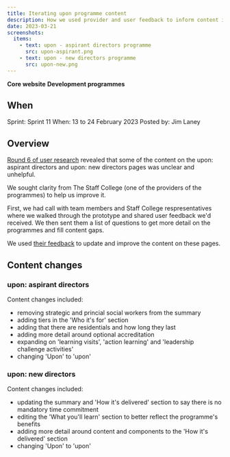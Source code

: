 ```yaml
---
title: Iterating upon programme content
description: How we used provider and user feedback to inform content iterations.
date: 2023-03-21
screenshots:
  items:
    - text: upon - aspirant directors programme
      src: upon-aspirant.png
    - text: upon - new directors programme
      src: upon-new.png
---
```


<strong class="govuk-tag govuk-tag--turquoise">Core website</strong>&nbsp;<strong class="govuk-tag govuk-tag--blue">Development programmes</strong>

## When
Sprint: Sprint 11
When: 13 to 24 February 2023
Posted by: Jim Laney

## Overview

<a href="https://docs.google.com/presentation/d/1Y1isfjQF4gG8r2ln_qRDbVMfA9auyrzeGsoLwheDGpQ/edit#slide=id.g1fb296a8bfc_0_59">Round 6 of user research</a> revealed that some of the content on the upon: aspirant directors and upon: new directors pages was unclear and unhelpful.

We sought clarity from The Staff College (one of the providers of the programmes) to help us improve it.

First, we had call with team members and Staff College respresentatives where we walked through the prototype and shared user feedback we'd received. We then sent them a list of questions to get more detail on the programmes and fill content gaps.

We used <a href="https://docs.google.com/document/d/1POOEpZgG53Pwz6v-8lCod32wNSfVn8ib/edit">their feedback</a> to update and improve the content on these pages.

## Content changes

### upon: aspirant directors

Content changes included:

- removing strategic and princial social workers from the summary
- adding tiers in the 'Who it's for' section
- adding that there are residentials and how long they last
- adding more detail around optional accreditation
- expanding on 'learning visits', 'action learning' and 'leadership challenge activities'
- changing 'Upon' to 'upon'

### upon: new directors

Content changes included:

- updating the summary and 'How it's delivered' section to say there is no mandatory time commitment
- editing the 'What you'll learn' section to better reflect the programme's benefits
- adding more detail around content and components to the 'How it's delivered' section
- changing 'Upon' to 'upon'
